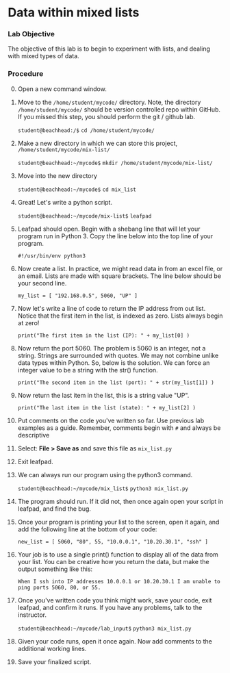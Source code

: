 # Data within mixed lists

### Lab Objective

The objective of this lab is to begin to experiment with lists, and dealing with mixed types of data.

### Procedure

0. Open a new command window.

0. Move to the `/home/student/mycode/` directory. Note, the directory `/home/student/mycode/` should be version controlled repo within GitHub. If you missed this step, you should perform the git / github lab.

    `student@beachhead:/$` `cd /home/student/mycode/`

0. Make a new directory in which we can store this project, `/home/student/mycode/mix-list/`

    `student@beachhead:~/mycode$` `mkdir /home/student/mycode/mix-list/`
    
0. Move into the new directory

    `student@beachhead:~/mycode$` `cd mix_list`
    
0. Great! Let's write a python script.

    `student@beachhead:~/mycode/mix-list$` `leafpad`

0. Leafpad should open. Begin with a shebang line that will let your program run in Python 3. Copy the line below into the top line of your program.

    `#!/usr/bin/env python3`

0. Now create a list. In practice, we might read data in from an excel file, or an email. Lists are made with square brackets. The line below should be your second line.

    `my_list = [ "192.168.0.5", 5060, "UP" ]`

0. Now let's write a line of code to return the IP address from out list. Notice that the first item in the list, is indexed as zero. Lists always begin at zero!

    `print("The first item in the list (IP): " + my_list[0] )`

0. Now return the port 5060. The problem is 5060 is an integer, not a string. Strings are surrounded with quotes. We may not combine unlike data types within Python. So, below is the solution. We can force an integer value to be a string with the str() function.

    `print("The second item in the list (port): " + str(my_list[1]) )`

0. Now return the last item in the list, this is a string value "UP".

    `print("The last item in the list (state): " + my_list[2] )`

0. Put comments on the code you've written so far. Use previous lab examples as a guide. Remember, comments begin with `#` and always be descriptive

0. Select: **File > Save as** and save this file as `mix_list.py`

0. Exit leafpad.

0. We can always run our program using the python3 command.

    `student@beachhead:~/mycode/mix_list$` `python3 mix_list.py`

0. The program should run. If it did not, then once again open your script in leafpad, and find the bug.

0. Once your program is printing your list to the screen, open it again, and add the following line at the bottom of your code:

    `new_list = [ 5060, "80", 55, "10.0.0.1", "10.20.30.1", "ssh" ]`

0. Your job is to use a single print() function to display all of the data from your list. You can be creative how you return the data, but make the output something like this:

    `When I ssh into IP addresses 10.0.0.1 or 10.20.30.1 I am unable to ping ports 5060, 80, or 55.`
    
0. Once you've written code you think might work, save your code, exit leafpad, and confirm it runs. If you have any problems, talk to the instructor.

    `student@beachhead:~/mycode/lab_input$` `python3 mix_list.py`

0. Given your code runs, open it once again. Now add comments to the additional working lines.

0. Save your finalized script.
